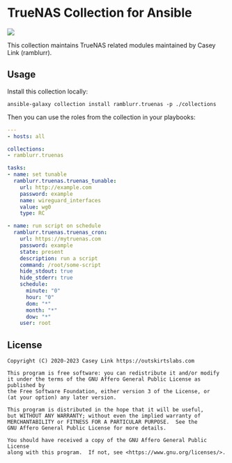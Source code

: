 # TrueNAS Collection for Ansible
[![](https://img.shields.io/badge/license-AGPL--v3--or--later-blue)](./LICENSE)

This collection maintains TrueNAS related modules maintained by Casey Link (ramblurr).

## Usage

Install this collection locally:

    ansible-galaxy collection install ramblurr.truenas -p ./collections

Then you can use the roles from the collection in your playbooks:

```yaml
---
- hosts: all

collections:
- ramblurr.truenas

tasks:
- name: set tunable
  ramblurr.truenas.truenas_tunable: 
    url: http://example.com
    password: example
    name: wireguard_interfaces
    value: wg0
    type: RC

- name: run script on schedule
  ramblurr.truenas.truenas_cron:
    url: https://mytruenas.com
    password: example
    state: present
    description: run a script
    command: /root/some-script
    hide_stdout: true
    hide_stderr: true
    schedule:
      minute: "0"
      hour: "0"
      dom: "*"
      month: "*"
      dow: "*"
    user: root
```

## License

```
Copyright (C) 2020-2023 Casey Link https://outskirtslabs.com

This program is free software: you can redistribute it and/or modify
it under the terms of the GNU Affero General Public License as published by
the Free Software Foundation, either version 3 of the License, or
(at your option) any later version.

This program is distributed in the hope that it will be useful,
but WITHOUT ANY WARRANTY; without even the implied warranty of
MERCHANTABILITY or FITNESS FOR A PARTICULAR PURPOSE.  See the
GNU Affero General Public License for more details.

You should have received a copy of the GNU Affero General Public License
along with this program.  If not, see <https://www.gnu.org/licenses/>.
```

